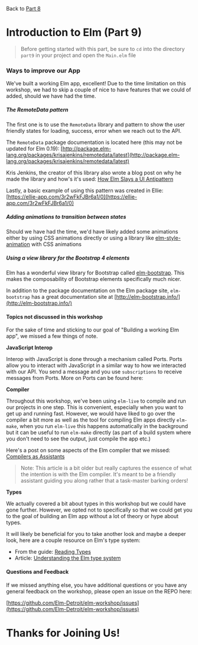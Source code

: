 
Back to [Part 8](../part8/README.md)

# Introduction to Elm (Part 9)

>Before getting started with this part, be sure to `cd` into the directory `part9` in your project and open the `Main.elm` file

### Ways to improve our App

We've built a working Elm app, excellent! Due to the time limitation on this workshop, we had to skip a
couple of nice to have features that we could of added, should we have had the time. 

##### The RemoteData pattern

The first one is to use the `RemoteData` library and pattern to show the user friendly states for loading,
 success, error when we reach out to the API. 
 
The `RemoteData` package documentation is located here (this may not be updated for Elm 0.19): 
[http://package.elm-lang.org/packages/krisajenkins/remotedata/latest](http://package.elm-lang.org/packages/krisajenkins/remotedata/latest)

Kris Jenkins, the creator of this library also wrote a blog post on why he made the library
 and how's it's used: [How Elm Slays a UI Antipattern](http://blog.jenkster.com/2016/06/how-elm-slays-a-ui-antipattern.html)

Lastly, a basic example of using this pattern was created in Ellie: [https://ellie-app.com/3r2wFkFJBr6a1/0](https://ellie-app.com/3r2wFkFJBr6a1/0)

##### Adding animations to transition between states

Should we have had the time, we'd have likely added some animations either by using CSS animations directly
or using a library like [elm-style-animation](https://github.com/mdgriffith/elm-style-animation) with CSS animations

##### Using a view library for the Bootstrap 4 elements

Elm has a wonderful view library for Bootstrap called [elm-bootstrap](http://package.elm-lang.org/packages/rundis/elm-bootstrap/latest).
This makes the composability of Bootstrap elements specifically much nicer. 

In addition to the package documentation on the Elm package site, `elm-bootstrap` has a great documentation
site at [http://elm-bootstrap.info/](http://elm-bootstrap.info/)

#### Topics not discussed in this workshop

For the sake of time and sticking to our goal of "Building a working Elm app", we missed a few things of note. 

__JavaScript Interop__

Interop with JavaScript is done through a mechanism called Ports. Ports allow you to interact with JavaScript in a similar way
to how we interacted with our API. You send a message and you use `subscriptions` to receive messages from Ports. More
on Ports can be found here: 

__Compiler__

Throughout this workshop, we've been using `elm-live` to compile and run our projects in one step. This is convenient, especially
when you want to get up and running fast. However, we would have liked to go over the compiler a bit more as well
as the tool for compiling Elm apps directly `elm-make`, when you run `elm-live` this happens automatically in the 
background but it can be useful to run `elm-make` directly (as part of a build system where you don't need to see 
the output, just compile the app etc.)

Here's a post on some aspects of the Elm compiler that we missed: [Compilers as Assistants](http://elm-lang.org/blog/compilers-as-assistants)

>Note: This article is a bit older but really captures the essence of what the intention is with the Elm compiler. It's
meant to be a friendly assistant guiding you along rather that a task-master barking orders!

__Types__

We actually covered a bit about types in this workshop but we could have gone further. However, we opted not to 
specifically so that we could get you to the goal of building an Elm app without a lot of theory or hype about types. 

It will likely be beneficial for you to take another look and maybe a deeper look, here are a couple resource on Elm's
type system:

- From the guide: [Reading Types](https://guide.elm-lang.org/types/reading_types.html)
- Article: [Understanding the Elm type system](http://www.adamwaselnuk.com/elm/2016/05/27/understanding-the-elm-type-system.html)

#### Questions and Feedback

If we missed anything else, you have additional questions or you have any general feedback on the workshop, 
please open an issue on the REPO here:

[https://github.com/Elm-Detroit/elm-workshop/issues](https://github.com/Elm-Detroit/elm-workshop/issues)

# Thanks for Joining Us!